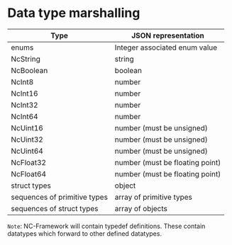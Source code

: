 # Data type marshalling

| Type                         | JSON representation                      |
| ---------------------------- | ---------------------------------------- |
| enums                        | Integer associated enum value            |
| NcString                     | string                                   |
| NcBoolean                    | boolean                                  |
| NcInt8                       | number                                   |
| NcInt16                      | number                                   |
| NcInt32                      | number                                   |
| NcInt64                      | number                                   |
| NcUint16                     | number (must be unsigned)                |
| NcUint32                     | number (must be unsigned)                |
| NcUint64                     | number (must be unsigned)                |
| NcFloat32                    | number (must be floating point)          |
| NcFloat64                    | number (must be floating point)          |
| struct types                 | object                                   |
| sequences of primitive types | array of primitive types                 |
| sequences of struct types    | array of objects                         |

`Note`: NC-Framework will contain typedef definitions. These contain datatypes which forward to other defined datatypes.
